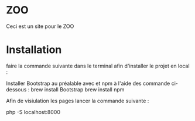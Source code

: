 # ZOO
Ceci est un site pour le ZOO

# Installation

faire la commande suivante dans le terminal afin d'installer le projet en local  :

Installer Bootstrap au préalable avec et npm à l'aide des commande ci-dessous :
brew install Bootstrap 
brew install npm 

Afin de visiulation les pages lancer la commande suivante :

php -S localhost:8000
